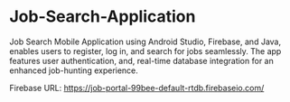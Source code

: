# Job-Search-Application
Job Search Mobile Application using Android Studio, Firebase, and Java, enables users to register, log in, and search for jobs seamlessly. The app features user authentication, and, real-time database integration for an enhanced job-hunting experience.

Firebase URL: https://job-portal-99bee-default-rtdb.firebaseio.com/  



